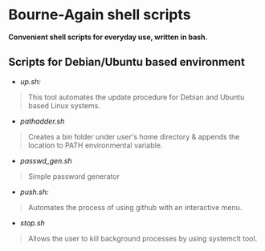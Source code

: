 Bourne-Again shell scripts
=
**Convenient shell scripts for everyday use, written in bash.**

## Scripts for Debian/Ubuntu based environment 
- *up.sh:*
>This tool automates the update procedure for Debian and Ubuntu based Linux systems.

- *pathadder.sh*
>Creates a bin folder under user's home directory & appends the location to PATH environmental variable.

- *passwd_gen.sh*
>Simple password generator

- *push.sh:*
>Automates the process of using github with an interactive menu. 

- *stop.sh*
 >Allows the user to kill background processes by using systemclt tool.
